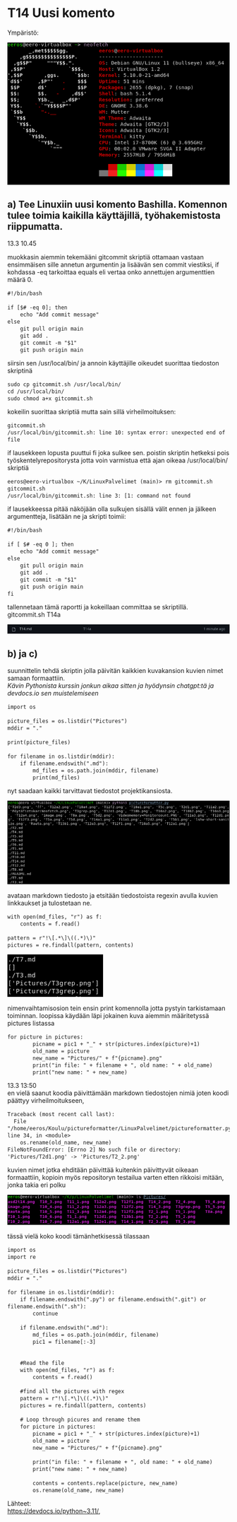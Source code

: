 # T14 Uusi komento

Ympäristö:

![](Pictures/PöytäTietskariNeofetch.png)

## a) Tee Linuxiin uusi komento Bashilla. Komennon tulee toimia kaikilla käyttäjillä, työhakemistosta riippumatta.
13.3 10.45

muokkasin aiemmin tekemääni gitcommit skriptiä ottamaan vastaan ensimmäisen sille annetun argumentin ja lisäävän sen commit viestiksi, if kohdassa -eq tarkoittaa equals eli vertaa onko annettujen argumenttien määrä 0.

	#!/bin/bash
	
	if [$# -eq 0]; then
		echo "Add commit message"
	else
		git pull origin main
		git add .
		git commit -m "$1"
		git push origin main

siirsin sen /usr/local/bin/ ja annoin käyttäjille oikeudet suorittaa tiedoston skriptinä

	sudo cp gitcommit.sh /usr/local/bin/
	cd /usr/local/bin/
	sudo chmod a+x gitcommit.sh

kokeilin suorittaa skriptiä mutta sain sillä virheilmoituksen:

	gitcommit.sh
	/usr/local/bin/gitcommit.sh: line 10: syntax error: unexpected end of file
	
if lausekkeen lopusta puuttui fi joka sulkee sen. 
poistin skriptin hetkeksi pois työskentelyrepositorysta jotta voin varmistua että ajan oikeaa /usr/local/bin/ skriptiä	

	eeros@eero-virtualbox ~/K/LinuxPalvelimet (main)> rm gitcommit.sh
	gitcommit.sh
	/usr/local/bin/gitcommit.sh: line 3: [1: command not found

if lausekkeessa pitää näköjään olla sulkujen sisällä välit ennen ja jälkeen argumentteja, lisätään ne ja skripti toimii:

	#!/bin/bash
	
	if [ $# -eq 0 ]; then
		echo "Add commit message"
	else
		git pull origin main
		git add .
		git commit -m "$1"
		git push origin main
	fi

tallennetaan tämä raportti ja kokeillaan committaa se skriptillä.  
	gitcommit.sh T14a

![](Pictures/T14a1.png)

## b) ja c)
suunnittelin tehdä skriptin jolla päivitän kaikkien kuvakansion kuvien nimet samaan formaattiin.  
*Kävin Pythonista kurssin jonkun aikaa sitten ja hyödynsin chatgpt:tä ja devdocs.io sen muistelemiseen*

	import os
	
	picture_files = os.listdir("Pictures")
	mddir = "."
	
	print(picture_files)
	
	for filename in os.listdir(mddir):
	    if filename.endswith(".md"):
	        md_files = os.path.join(mddir, filename)
	        print(md_files)

nyt saadaan kaikki tarvittavat tiedostot projektikansiosta.

![](Pictures/asdt14.png)

avataan markdown tiedosto ja etsitään tiedostoista regexin avulla kuvien linkkaukset ja tulostetaan ne.

    with open(md_files, "r") as f:
        contents = f.read()

    pattern = r"!\[.*\]\((.*)\)"
    pictures = re.findall(pattern, contents)
	
![](Pictures/asd2T14.png)

nimenvaihtamisosion tein ensin print komennolla jotta pystyin tarkistamaan toiminnan. 
loopissa käydään läpi jokainen kuva aiemmin määritetyssä pictures listassa

	for picture in pictures:
	        picname = pic1 + "_" + str(pictures.index(picture)+1)
	        old_name = picture
	        new_name = "Pictures/" + f"{picname}.png"
	        print("in file: " + filename + ", old name: " + old_name)
	        print("new name: " + new_name)
13.3 13:50	
en vielä saanut koodia päivittämään markdown tiedostojen nimiä joten koodi päättyy virheilmoitukseen,

	Traceback (most recent call last):
	  File "/home/eeros/Koulu/pictureformatter/LinuxPalvelimet/pictureformatter.py", line 34, in <module>
	    os.rename(old_name, new_name)
	FileNotFoundError: [Errno 2] No such file or directory: 'Pictures/T2d1.png' -> 'Pictures/T2_2.png'

kuvien nimet jotka ehditään päivittää kuitenkin päivittyvät oikeaan formaattiin, kopioin myös repositoryn testailua varten etten rikkoisi mitään, jonka takia eri polku

![](Pictures/T14_5.png)

tässä vielä koko koodi tämänhetkisessä tilassaan

	import os
	import re
	
	picture_files = os.listdir("Pictures")
	mddir = "."
	
	for filename in os.listdir(mddir):
	    if filename.endswith(".py") or filename.endswith(".git") or filename.endswith(".sh"):
	        continue
	
	    if filename.endswith(".md"):
	        md_files = os.path.join(mddir, filename)
	        pic1 = filename[:-3]
	    
	
	    #Read the file
	    with open(md_files, "r") as f:
	        contents = f.read()
	
	    #find all the pictures with regex
	    pattern = r"!\[.*\]\((.*)\)"
	    pictures = re.findall(pattern, contents)
	
	    # Loop through picures and rename them
	    for picture in pictures:
	        picname = pic1 + "_" + str(pictures.index(picture)+1)
	        old_name = picture
	        new_name = "Pictures/" + f"{picname}.png"
	        
	        print("in file: " + filename + ", old name: " + old_name)
	        print("new name: " + new_name)
	
	        contents = contents.replace(picture, new_name)
	        os.rename(old_name, new_name)

	
Lähteet:  
	https://devdocs.io/python~3.11/,
